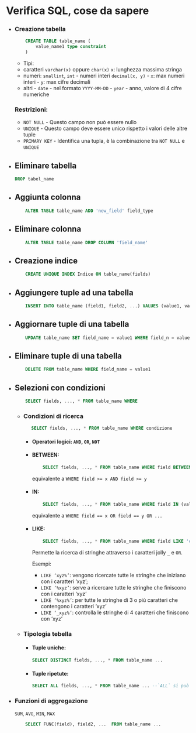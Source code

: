# Verifica SQL, cose da sapere

* ### Creazione tabella
    ```sql
        CREATE TABLE table_name (
            value_name1 type constraint
        )
    ```
    - Tipi:
     - caratteri
            `varchar(x)` oppure `char(x)`
            `x`: lunghezza massima stringa
   	 - numeri:
            `smallint`, `int` - numeri interi
            `decimal(x, y)`
                - `x`: max numeri interi
                - `y`: max cifre decimali
     - altri
            - `date` - nel formato `YYYY-MM-DD`
            - `year` - anno, valore di 4 cifre numeriche
    ### Restrizioni:
	 - `NOT NULL` - Questo campo non può essere nullo
     - `UNIQUE` - Questo campo deve essere unico rispetto i valori delle altre tuple
     - `PRIMARY KEY` - Identifica una tupla, è la combinazione tra `NOT NULL` e `UNIQUE`


* ## Eliminare tabella
    ```sql
    DROP tabel_name
    ```
    
* ## Aggiunta colonna
    ```sql
        ALTER TABLE table_name ADD 'new_field' field_type
    ```

* ## Eliminare colonna
    ```sql
        ALTER TABLE table_name DROP COLUMN 'field_name'
    ```

* ## Creazione indice
    ```sql
        CREATE UNIQUE INDEX Indice ON table_name(fields)
    ```

* ## Aggiungere tuple ad una tabella
    ```sql
        INSERT INTO table_name (field1, field2, ...) VALUES (value1, value2, ...)
    ```

* ## Aggiornare tuple di una tabella
    ```sql
        UPDATE table_name SET field_name = value1 WHERE field_n = value2
    ```

* ## Eliminare tuple di una tabella
    ```sql
        DELETE FROM table_name WHERE field_name = value1
    ```

* ## Selezioni con condizioni
    ```sql
        SELECT fields, ..., * FROM table_name WHERE
    ```
    - ### Condizioni di ricerca
         ```sql
            SELECT fields, ..., * FROM table_name WHERE condizione
        ```
        - #### Operatori logici: `AND`, `OR`, `NOT`
        - #### BETWEEN:
            ```sql
                SELECT fields, ..., * FROM table_name WHERE field BETWEEN value1 AND value2
            ```
            equivalente a `WHERE field >= x AND field >= y`
        - #### IN:
            ```sql
                SELECT fields, ..., * FROM table_name WHERE field IN (value1, value2, ...)
            ```
            equivalente a `WHERE field == x OR field == y OR ...`
        - #### LIKE:
            ```sql
                SELECT fields, ..., * FROM table_name WHERE field LIKE 'condizione'
            ```
            Permette la ricerca di stringhe attraverso i caratteri jolly `_` e  `OR`.

            Esempi:
            - `LIKE ‘xyz%’`: vengono ricercate tutte le stringhe che iniziano con i caratteri ‘xyz’;
            - `LIKE ‘%xyz’`: serve a ricercare tutte le stringhe che finiscono con i caratteri ‘xyz’
            - `LIKE ‘%xyz%’`: per tutte le stringhe di 3 o più caratteri che contengono i caratteri ‘xyz’ 
            - `LIKE ‘_xyz%’`: controlla le stringhe di 4 caratteri che finiscono con ‘xyz’

    - ### Tipologia tebella
        - #### Tuple uniche: 
            ```sql
            SELECT DISTINCT fields, ..., * FROM table_name ...
            ```
        - #### Tuple ripetute: 
            ```sql
            SELECT ALL fields, ..., * FROM table_name ... --`ALL` si può omettere--
            ```

* ### Funzioni di aggregazione
    `SUM`, `AVG`, `MIN`, `MAX`
    ```sql
        SELECT FUNC(field), field2, ...  FROM table_name ...
    ```